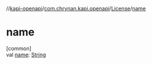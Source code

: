 //[kapi-openapi](../../../index.md)/[com.chrynan.kapi.openapi](../index.md)/[License](index.md)/[name](name.md)

# name

[common]\
val [name](name.md): [String](https://kotlinlang.org/api/latest/jvm/stdlib/kotlin/-string/index.html)

